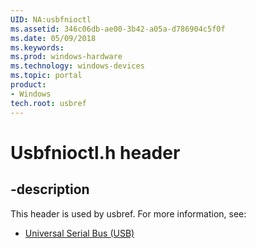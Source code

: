 ```yaml
---
UID: NA:usbfnioctl
ms.assetid: 346c06db-ae00-3b42-a05a-d786904c5f0f
ms.date: 05/09/2018
ms.keywords: 
ms.prod: windows-hardware
ms.technology: windows-devices
ms.topic: portal
product:
- Windows
tech.root: usbref
---
```


# Usbfnioctl.h header


## -description


This header is used by usbref. For more information, see:

- [Universal Serial Bus (USB)](../_usbref/index.md)
